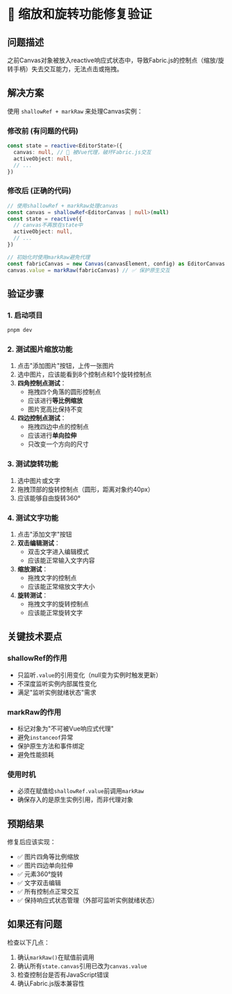 # 🔧 缩放和旋转功能修复验证

## 问题描述

之前Canvas对象被放入reactive响应式状态中，导致Fabric.js的控制点（缩放/旋转手柄）失去交互能力，无法点击或拖拽。

## 解决方案

使用 `shallowRef + markRaw` 来处理Canvas实例：

### 修改前 (有问题的代码)

```typescript
const state = reactive<EditorState>({
  canvas: null, // 🚫 被Vue代理，破坏Fabric.js交互
  activeObject: null,
  // ...
})
```

### 修改后 (正确的代码)

```typescript
// 使用shallowRef + markRaw处理canvas
const canvas = shallowRef<EditorCanvas | null>(null)
const state = reactive({
  // canvas不再放在state中
  activeObject: null,
  // ...
})

// 初始化时使用markRaw避免代理
const fabricCanvas = new Canvas(canvasElement, config) as EditorCanvas
canvas.value = markRaw(fabricCanvas) // ✅ 保护原生交互
```

## 验证步骤

### 1. 启动项目

```bash
pnpm dev
```

### 2. 测试图片缩放功能

1. 点击"添加图片"按钮，上传一张图片
2. 选中图片，应该能看到8个控制点和1个旋转控制点
3. **四角控制点测试**：
   - 拖拽四个角落的圆形控制点
   - 应该进行**等比例缩放**
   - 图片宽高比保持不变
4. **四边控制点测试**：
   - 拖拽四边中点的控制点
   - 应该进行**单向拉伸**
   - 只改变一个方向的尺寸

### 3. 测试旋转功能

1. 选中图片或文字
2. 拖拽顶部的旋转控制点（圆形，距离对象约40px）
3. 应该能够自由旋转360°

### 4. 测试文字功能

1. 点击"添加文字"按钮
2. **双击编辑测试**：
   - 双击文字进入编辑模式
   - 应该能正常输入文字内容
3. **缩放测试**：
   - 拖拽文字的控制点
   - 应该能正常缩放文字大小
4. **旋转测试**：
   - 拖拽文字的旋转控制点
   - 应该能正常旋转文字

## 关键技术要点

### shallowRef的作用

- 只监听`.value`的引用变化（null变为实例时触发更新）
- 不深度监听实例内部属性变化
- 满足"监听实例就绪状态"需求

### markRaw的作用

- 标记对象为"不可被Vue响应式代理"
- 避免`instanceof`异常
- 保护原生方法和事件绑定
- 避免性能损耗

### 使用时机

- 必须在赋值给`shallowRef.value`前调用`markRaw`
- 确保存入的是原生实例引用，而非代理对象

## 预期结果

修复后应该实现：

- ✅ 图片四角等比例缩放
- ✅ 图片四边单向拉伸
- ✅ 元素360°旋转
- ✅ 文字双击编辑
- ✅ 所有控制点正常交互
- ✅ 保持响应式状态管理（外部可监听实例就绪状态）

## 如果还有问题

检查以下几点：

1. 确认`markRaw()`在赋值前调用
2. 确认所有`state.canvas`引用已改为`canvas.value`
3. 检查控制台是否有JavaScript错误
4. 确认Fabric.js版本兼容性
